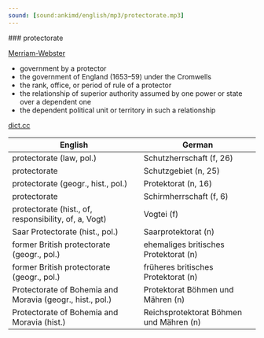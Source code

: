 ```yaml
---
sound: [sound:ankimd/english/mp3/protectorate.mp3]
---
```


\### protectorate

[Merriam-Webster](https://www.merriam-webster.com/dictionary/protectorate)

- government by a protector
- the government of England (1653–59) under the Cromwells
- the rank, office, or period of rule of a protector
- the relationship of superior authority assumed by one power or state over a dependent one
- the dependent political unit or territory in such a relationship

[dict.cc](https://www.dict.cc/protectorate)

| English        | German       |
| -------------- | ------------ |
| protectorate (law, pol.) | Schutzherrschaft (f, 26) |
| protectorate | Schutzgebiet (n, 25) |
| protectorate (geogr., hist., pol.) | Protektorat (n, 16) |
| protectorate | Schirmherrschaft (f, 6) |
| protectorate (hist., of, responsibility, of, a, Vogt) | Vogtei (f) |
| Saar Protectorate (hist., pol.) | Saarprotektorat (n) |
| former British protectorate (geogr., pol.) | ehemaliges britisches Protektorat (n) |
| former British protectorate (geogr., pol.) | früheres britisches Protektorat (n) |
| Protectorate of Bohemia and Moravia (geogr., hist., pol.) | Protektorat Böhmen und Mähren (n) |
| Protectorate of Bohemia and Moravia (hist.) | Reichsprotektorat Böhmen und Mähren (n) |
